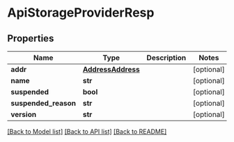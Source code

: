 # ApiStorageProviderResp

## Properties
Name | Type | Description | Notes
------------ | ------------- | ------------- | -------------
**addr** | [**AddressAddress**](AddressAddress.md) |  | [optional] 
**name** | **str** |  | [optional] 
**suspended** | **bool** |  | [optional] 
**suspended_reason** | **str** |  | [optional] 
**version** | **str** |  | [optional] 

[[Back to Model list]](../README.md#documentation-for-models) [[Back to API list]](../README.md#documentation-for-api-endpoints) [[Back to README]](../README.md)

